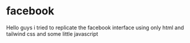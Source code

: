 # facebook
 Hello guys i tried to replicate the facebook interface using only html and tailwind css and some little javascript
